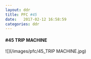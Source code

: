 ```yaml
---
layout: ddr
title: PFC #45
date:   2017-02-12 16:58:59
categories: ddr
---
```

#### **#45** TRIP MACHINE
![](/images/pfc/45_TRIP MACHINE.jpg)
